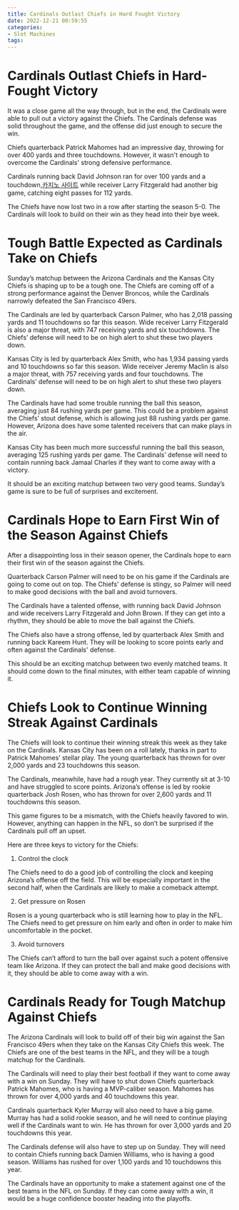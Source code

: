 ```yaml
---
title: Cardinals Outlast Chiefs in Hard Fought Victory
date: 2022-12-21 00:59:55
categories:
- Slot Machines
tags:
---
```



#  Cardinals Outlast Chiefs in Hard-Fought Victory

It was a close game all the way through, but in the end, the Cardinals were able to pull out a victory against the Chiefs. The Cardinals defense was solid throughout the game, and the offense did just enough to secure the win.

Chiefs quarterback Patrick Mahomes had an impressive day, throwing for over 400 yards and three touchdowns. However, it wasn't enough to overcome the Cardinals' strong defensive performance.

 Cardinals running back David Johnson ran for over 100 yards and a touchdown,[카지노 사이트](https://choegocasino.com/) while receiver Larry Fitzgerald had another big game, catching eight passes for 112 yards.

The Chiefs have now lost two in a row after starting the season 5-0. The Cardinals will look to build on their win as they head into their bye week.

#  Tough Battle Expected as Cardinals Take on Chiefs

Sunday’s matchup between the Arizona Cardinals and the Kansas City Chiefs is shaping up to be a tough one. The Chiefs are coming off of a strong performance against the Denver Broncos, while the Cardinals narrowly defeated the San Francisco 49ers.

The Cardinals are led by quarterback Carson Palmer, who has 2,018 passing yards and 11 touchdowns so far this season. Wide receiver Larry Fitzgerald is also a major threat, with 747 receiving yards and six touchdowns. The Chiefs’ defense will need to be on high alert to shut these two players down.

Kansas City is led by quarterback Alex Smith, who has 1,934 passing yards and 10 touchdowns so far this season. Wide receiver Jeremy Maclin is also a major threat, with 757 receiving yards and four touchdowns. The Cardinals’ defense will need to be on high alert to shut these two players down.

The Cardinals have had some trouble running the ball this season, averaging just 84 rushing yards per game. This could be a problem against the Chiefs’ stout defense, which is allowing just 88 rushing yards per game. However, Arizona does have some talented receivers that can make plays in the air.

Kansas City has been much more successful running the ball this season, averaging 125 rushing yards per game. The Cardinals’ defense will need to contain running back Jamaal Charles if they want to come away with a victory.

It should be an exciting matchup between two very good teams. Sunday’s game is sure to be full of surprises and excitement.

#  Cardinals Hope to Earn First Win of the Season Against Chiefs

After a disappointing loss in their season opener, the Cardinals hope to earn their first win of the season against the Chiefs.

Quarterback Carson Palmer will need to be on his game if the Cardinals are going to come out on top. The Chiefs' defense is stingy, so Palmer will need to make good decisions with the ball and avoid turnovers.

The Cardinals have a talented offense, with running back David Johnson and wide receivers Larry Fitzgerald and John Brown. If they can get into a rhythm, they should be able to move the ball against the Chiefs.

The Chiefs also have a strong offense, led by quarterback Alex Smith and running back Kareem Hunt. They will be looking to score points early and often against the Cardinals' defense.

This should be an exciting matchup between two evenly matched teams. It should come down to the final minutes, with either team capable of winning it.

#  Chiefs Look to Continue Winning Streak Against Cardinals

The Chiefs will look to continue their winning streak this week as they take on the Cardinals. Kansas City has been on a roll lately, thanks in part to Patrick Mahomes’ stellar play. The young quarterback has thrown for over 2,000 yards and 23 touchdowns this season.

The Cardinals, meanwhile, have had a rough year. They currently sit at 3-10 and have struggled to score points. Arizona’s offense is led by rookie quarterback Josh Rosen, who has thrown for over 2,600 yards and 11 touchdowns this season.

This game figures to be a mismatch, with the Chiefs heavily favored to win. However, anything can happen in the NFL, so don’t be surprised if the Cardinals pull off an upset.

Here are three keys to victory for the Chiefs:

1) Control the clock

The Chiefs need to do a good job of controlling the clock and keeping Arizona’s offense off the field. This will be especially important in the second half, when the Cardinals are likely to make a comeback attempt.

2) Get pressure on Rosen

Rosen is a young quarterback who is still learning how to play in the NFL. The Chiefs need to get pressure on him early and often in order to make him uncomfortable in the pocket.

3) Avoid turnovers

The Chiefs can’t afford to turn the ball over against such a potent offensive team like Arizona. If they can protect the ball and make good decisions with it, they should be able to come away with a win.

#  Cardinals Ready for Tough Matchup Against Chiefs

The Arizona Cardinals will look to build off of their big win against the San Francisco 49ers when they take on the Kansas City Chiefs this week. The Chiefs are one of the best teams in the NFL, and they will be a tough matchup for the Cardinals.

The Cardinals will need to play their best football if they want to come away with a win on Sunday. They will have to shut down Chiefs quarterback Patrick Mahomes, who is having a MVP-caliber season. Mahomes has thrown for over 4,000 yards and 40 touchdowns this year.

Cardinals quarterback Kyler Murray will also need to have a big game. Murray has had a solid rookie season, and he will need to continue playing well if the Cardinals want to win. He has thrown for over 3,000 yards and 20 touchdowns this year.

The Cardinals defense will also have to step up on Sunday. They will need to contain Chiefs running back Damien Williams, who is having a good season. Williams has rushed for over 1,100 yards and 10 touchdowns this year.

The Cardinals have an opportunity to make a statement against one of the best teams in the NFL on Sunday. If they can come away with a win, it would be a huge confidence booster heading into the playoffs.